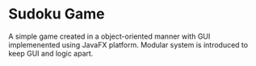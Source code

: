 # Sudoku Game 

A simple game created in a object-oriented manner with GUI implemenented using JavaFX platform.
Modular system is introduced to keep GUI and logic apart.

